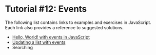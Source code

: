 # Tutorial #12: Events
The following list contains links to examples and exercises in JavaScript. Each link also provides a reference to suggested solutions.

- [Hello, World! with events in JavaScript](https://jsfiddle.net/joseortiz/7p9h8k20/)
- [Updating a list with events](https://jsfiddle.net/joseortiz/bkjxs3a6/)
- Searching

